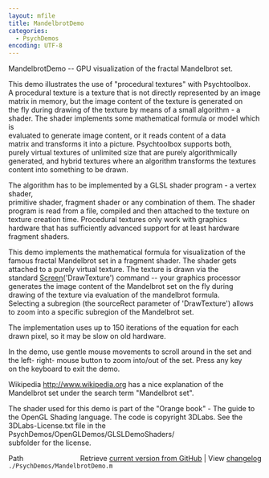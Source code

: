 ```yaml
---
layout: mfile
title: MandelbrotDemo
categories:
  - PsychDemos
encoding: UTF-8
---
```


MandelbrotDemo -- GPU visualization of the fractal Mandelbrot set.  

This demo illustrates the use of "procedural textures" with Psychtoolbox.  
A procedural texture is a texture that is not directly represented by an image  
matrix in memory, but the image content of the texture is generated on  
the fly during drawing of the texture by means of a small algorithm - a  
shader. The shader implements some mathematical formula or model which is  
evaluated to generate image content, or it reads content of a data  
matrix and transforms it into a picture. Psychtoolbox supports both,  
purely virtual textures of unlimited size that are purely algorithmically  
generated, and hybrid textures where an algorithm transforms the textures  
content into something to be drawn.  

The algorithm has to be implemented by a GLSL shader program - a vertex shader,  
primitive shader, fragment shader or any combination of them. The shader  
program is read from a file, compiled and then attached to the texture on  
texture creation time. Procedural textures only work with graphics  
hardware that has sufficiently advanced support for at least hardware  
fragment shaders.  

This demo implements the mathematical formula for visualization of the  
famous fractal Mandelbrot set in a fragment shader. The shader gets  
attached to a purely virtual texture. The texture is drawn via the  
standard [Screen](/docs/Screen)('DrawTexture') command -- your graphics processor  
generates the image content of the Mandelbrot set on the fly during  
drawing of the texture via evaluation of the mandelbrot formula.  
Selecting a subregion (the sourceRect parameter of 'DrawTexture') allows  
to zoom into a specific subregion of the Mandelbrot set.  

The implementation uses up to 150 iterations of the equation for each  
drawn pixel, so it may be slow on old hardware.  

In the demo, use gentle mouse movements to scroll around in the set and  
the left- right- mouse button to zoom into/out of the set. Press any key  
on the keyboard to exit the demo.  

Wikipedia http://www.wikipedia.org has a nice explanation of the  
Mandelbrot set under the search term "Mandelbrot set".  

The shader used for this demo is part of the "Orange book" - The guide to  
the OpenGL Shading language. The code is copyright 3DLabs. See the  
3DLabs-License.txt file in the PsychDemos/OpenGLDemos/GLSLDemoShaders/  
subfolder for the license.  


<div class="code_header" style="text-align:right;">
  <span style="float:left;">Path&nbsp;&nbsp;</span> <span class="counter">Retrieve <a href=
  "https://raw.github.com/Psychtoolbox-3/Psychtoolbox-3/beta/./PsychDemos/MandelbrotDemo.m">current version from GitHub</a> | View <a href=
  "https://github.com/Psychtoolbox-3/Psychtoolbox-3/commits/beta/./PsychDemos/MandelbrotDemo.m">changelog</a></span>
</div>
<div class="code">
  <code>./PsychDemos/MandelbrotDemo.m</code>
</div>
